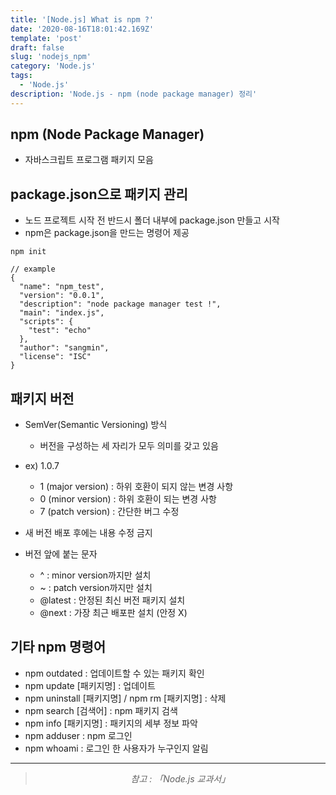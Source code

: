 ```yaml
---
title: '[Node.js] What is npm ?'
date: '2020-08-16T18:01:42.169Z'
template: 'post'
draft: false
slug: 'nodejs_npm'
category: 'Node.js'
tags:
  - 'Node.js'
description: 'Node.js - npm (node package manager) 정리'
---
```


## npm (Node Package Manager)

- 자바스크립트 프로그램 패키지 모음

## package.json으로 패키지 관리

- 노드 프로젝트 시작 전 반드시 폴더 내부에 package.json 만들고 시작
- npm은 package.json을 만드는 명령어 제공

```{.javascript}
npm init

// example
{
  "name": "npm_test",
  "version": "0.0.1",
  "description": "node package manager test !",
  "main": "index.js",
  "scripts": {
    "test": "echo"
  },
  "author": "sangmin",
  "license": "ISC"
}
```

## 패키지 버전

- SemVer(Semantic Versioning) 방식

  - 버전을 구성하는 세 자리가 모두 의미를 갖고 있음

- ex) 1.0.7

  - 1 (major version) : 하위 호환이 되지 않는 변경 사항
  - 0 (minor version) : 하위 호환이 되는 변경 사항
  - 7 (patch version) : 간단한 버그 수정

- 새 버전 배포 후에는 내용 수정 금지
- 버전 앞에 붙는 문자
  - ^ : minor version까지만 설치
  - ~ : patch version까지만 설치
  - @latest : 안정된 최신 버전 패키지 설치
  - @next : 가장 최근 배포판 설치 (안정 X)

## 기타 npm 명령어

- npm outdated : 업데이트할 수 있는 패키지 확인
- npm update [패키지명] : 업데이트
- npm uninstall [패키지명] / npm rm [패키지명] : 삭제
- npm search [검색어] : npm 패키지 검색
- npm info [패키지명] : 패키지의 세부 정보 파악
- npm adduser : npm 로그인
- npm whoami : 로그인 한 사용자가 누구인지 알림

<hr>

> <center><i>참고 : 「Node.js 교과서」</i></center>
